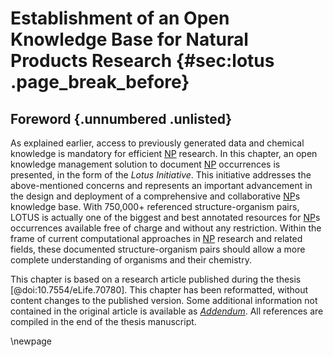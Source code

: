 # Establishment of an Open Knowledge Base for Natural Products Research {#sec:lotus .page_break_before}

## Foreword {.unnumbered .unlisted}

As explained earlier, access to previously generated data and chemical knowledge is mandatory for efficient [NP](#np) research.
In this chapter, an open knowledge management solution to document [NP](#np) occurrences is presented, in the form of the *Lotus Initiative*.
This initiative addresses the above-mentioned concerns and represents an important advancement in the design and deployment of a comprehensive and collaborative [NP](#np)s knowledge base.
With 750,000+ referenced structure-organism pairs, LOTUS is actually one of the biggest and best annotated resources for [NP](#np)s occurrences available free of charge and without any restriction.
Within the frame of current computational approaches in [NP](#np) research and related fields, these documented structure-organism pairs should allow a more complete understanding of organisms and their chemistry.

This chapter is based on a research article published during the thesis [@doi:10.7554/eLife.70780]. 
This chapter has been reformatted, without content changes to the published version.
Some additional information not contained in the original article is available as *[Addendum](#addendum-lotus)*.
All references are compiled in the end of the thesis manuscript.

\newpage
